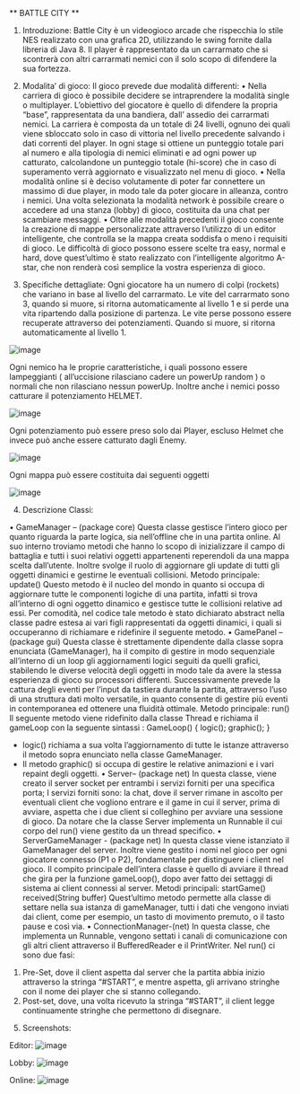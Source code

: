 ** BATTLE CITY **

1. Introduzione:
Battle City è un videogioco arcade che rispecchia lo stile NES realizzato con una grafica 2D, utilizzando le swing fornite dalla libreria di Java 8.
Il player è rappresentato da un carrarmato che si scontrerà con altri carrarmati nemici con il solo scopo di difendere la sua fortezza.

2. Modalita’ di gioco:
Il gioco prevede due modalità differenti:
• Nella carriera di gioco è possibile decidere se intraprendere la modalità single o multiplayer. L’obiettivo del giocatore è quello di difendere la propria “base”, rappresentata da una bandiera, dall’ assedio dei carrarmati nemici. La carriera è composta da un totale di 24 livelli, ognuno dei quali viene sbloccato solo in caso di vittoria nel livello precedente salvando i dati correnti del player. In ogni stage si ottiene un punteggio totale pari al numero e alla tipologia di nemici eliminati e ad ogni power up catturato, calcolandone un punteggio totale (hi-score) che in caso di superamento verrà aggiornato e visualizzato nel menu di gioco.
• Nella modalità online si è deciso volutamente di poter far connettere un massimo di due player, in modo tale da poter giocare in alleanza, contro i nemici.
Una volta selezionata la modalità network è possibile creare o accedere ad una stanza (lobby) di gioco, costituita da una chat per scambiare messaggi.
• Oltre alle modalità precedenti il gioco consente la creazione di mappe personalizzate attraverso l’utilizzo di un editor intelligente, che controlla se la mappa creata soddisfa o meno i requisiti di gioco.
Le difficoltà di gioco possono essere scelte tra easy, normal e hard, dove quest’ultimo è stato realizzato con l’intelligente algoritmo A-star, che non renderà così semplice la vostra esperienza di gioco.

3. Specifiche dettagliate:
Ogni giocatore ha un numero di colpi (rockets) che variano in base al livello del carrarmato. Le vite del carrarmato sono 3, quando si muore, si ritorna automaticamente al livello 1 e si perde una vita ripartendo dalla posizione di partenza. Le vite perse possono essere recuperate attraverso dei potenziamenti. Quando si muore, si ritorna automaticamente al livello 1.

![image](https://drive.google.com/open?id=1bkwf7YxQrnwD_ycADgBbqPsq_n70AHjc)

Ogni nemico ha le proprie caratteristiche, i quali possono essere lampeggianti ( all’uccisione rilasciano cadere un powerUp random ) o normali che non rilasciano nessun powerUp. Inoltre anche i nemici posso catturare il potenziamento HELMET.

![image](https://drive.google.com/open?id=1hcjedrcKllaXqMvyUn3pPxHTh1jxHUBy)

Ogni potenziamento può essere preso solo dai Player, escluso Helmet che invece può anche essere catturato dagli Enemy.

![image](https://drive.google.com/open?id=1eIlFbA2eoZj5cdY9HqzhHwCWek5rEGon)

Ogni mappa può essere costituita dai seguenti oggetti

![image](https://drive.google.com/open?id=1n3W3VuWgcr2mqIFEDqkYXv8blBqNtfK3)


4.	Descrizione Classi:

•	GameManager – (package core)
Questa classe  gestisce l’intero gioco per quanto riguarda la parte logica, sia nell’offline che in una partita online. Al suo interno troviamo metodi che hanno lo scopo di inizializzare il campo di battaglia e tutti i suoi relativi oggetti appartenenti reperendoli da una mappa scelta dall’utente. Inoltre svolge il ruolo di aggiornare gli update di tutti gli oggetti dinamici e gestirne le eventuali collisioni.
Metodo principale:      update()
Questo metodo è il nucleo del mondo in quanto si occupa di aggiornare tutte le componenti logiche di una partita, infatti si trova all’interno di ogni oggetto dinamico e gestisce tutte le collisioni relative ad essi. Per comodità, nel codice tale metodo è stato dichiarato abstract nella classe padre estesa ai vari figli rappresentati da oggetti dinamici, i quali si occuperanno di richiamare e ridefinire il seguente metodo. 
•	GamePanel – (package gui)
Questa classe è strettamente dipendente dalla classe sopra enunciata (GameManager), ha il compito di gestire in modo sequenziale all’interno di un loop gli aggiornamenti logici seguiti da quelli grafici, stabilendo le diverse velocità degli oggetti in modo tale da avere la stessa esperienza di gioco su processori differenti. Successivamente prevede la cattura degli eventi per l’input da tastiera durante la partita, attraverso l’uso di una struttura dati molto versatile, in quanto consente di gestire più eventi in contemporanea ed ottenere una fluidità ottimale.
Metodo principale:        run()
Il seguente metodo viene ridefinito dalla classe Thread e richiama il gameLoop con la seguente sintassi :
GameLoop() {
          logic();
        graphic();
}
- logic() richiama a sua volta l’aggiornamento di tutte le istanze attraverso il metodo sopra enunciato nella classe GameManager.
- Il metodo graphic() si occupa di gestire le relative animazioni e i vari repaint degli oggetti. 
•	Server– (package net)
In questa classe, viene creato il server socket per entrambi i servizi forniti per una specifica porta; I servizi forniti sono: la chat, dove il server rimane in ascolto per eventuali client che vogliono entrare e il game in cui il server, prima di avviare, aspetta che i due client si colleghino per avviare una sessione di gioco. Da notare che la classe Server implementa un Runnable il cui corpo del run() viene gestito da un thread specifico. 
•	ServerGameManager - (package net)
In questa classe viene istanziato il GameManager del server. Inoltre viene gestito i nomi nel gioco per ogni giocatore connesso (P1 o P2), fondamentale per distinguere i client nel gioco. Il compito principale dell’intera classe è quello di avviare il thread che gira per la funzione gameLoop(), dopo aver fatto dei settaggi di sistema ai client connessi al server. 
Metodi principali:    startGame()     received(String buffer)
Quest’ultimo metodo permette alla classe di settare nella sua istanza di gameManager, tutti i dati che vengono inviati dai client, come per esempio, un tasto di movimento premuto, o il tasto pause e così via.
•	ConnectionManager-(net)
In questa classe, che implementa un Runnable, vengono settati i canali di comunicazione con gli altri client attraverso il BufferedReader e il PrintWriter. Nel run() ci sono due fasi:
1)	Pre-Set, dove il client aspetta dal server che la partita abbia inizio attraverso la stringa “#START”, e mentre aspetta, gli arrivano stringhe con il nome dei player che si stanno collegando.
2)	Post-set, dove, una volta ricevuto la stringa “#START”, il client legge continuamente stringhe che permettono di disegnare.




5. Screenshots:

Editor:
![image](https://drive.google.com/file/d/1HZJxn_C1qOGvjJ5CdQDJNByLOkSf3Q43/view?usp=sharing)

Lobby:
![image](https://drive.google.com/open?id=1pnuXuWVXWlYCI1kxop5-OBUZeQ3BnL6J)

Online:
![image](https://drive.google.com/open?id=1ITrVSNRS-l2kH9ngx9SgksMDTBawTTeR)

